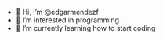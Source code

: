 - 👋 Hi, I’m @edgarmendezf
- 👀 I’m interested in programming
- 🌱 I’m currently learning how to start coding


<!---
edgarmendezf/edgarmendezf is a ✨ special ✨ repository because its `README.md` (this file) appears on your GitHub profile.
You can click the Preview link to take a look at your changes.
--->

